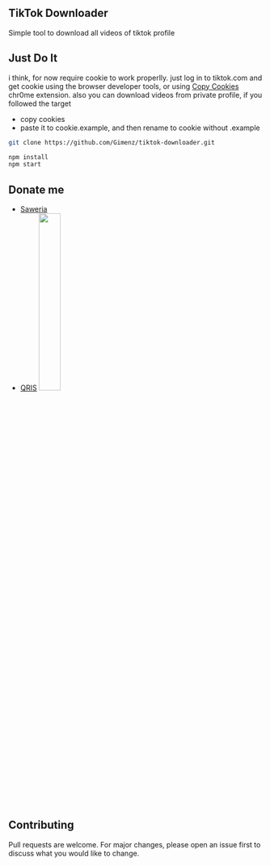 ## TikTok Downloader

Simple tool to download all videos of tiktok profile

## Just Do It

i think, for now require cookie to work properlly.
just log in to tiktok.com and get cookie using the browser developer tools, or using [Copy Cookies](https://chrome.google.com/webstore/detail/copy-cookies/jcbpglbplpblnagieibnemmkiamekcdg) chr0me extension.
also you can download videos from private profile, if you followed the target

- copy cookies
- paste it to cookie.example, and then rename to cookie without .example

```bash
git clone https://github.com/Gimenz/tiktok-downloader.git

npm install
npm start
```

## Donate me

- [Saweria](https://saweria.co/masgimenz)
- [QRIS](https://masgimenz.com/static/qris.PNG)
  <img src="https://masgimenz.com/static/qris.PNG" width="30%" href="">

## Contributing

Pull requests are welcome. For major changes, please open an issue first to discuss what you would like to change.
